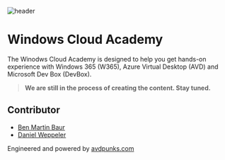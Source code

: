 ![header](Images/header.png)

# Windows Cloud Academy

The Winodws Cloud Academy is designed to help you get hands-on experience with Windows 365 (W365), Azure Virtual Desktop (AVD) and Microsoft Dev Box (DevBox). 


> **We are still in the process of creating the content. Stay tuned.** 


## Contributor

- [Ben Martin Baur](https://www.linkedin.com/in/ben-martin-baur/)
- [Daniel Weppeler](https://www.linkedin.com/in/daniel-weppeler/)

Engineered and powered by [avdpunks.com](https://avdpunks.com)

